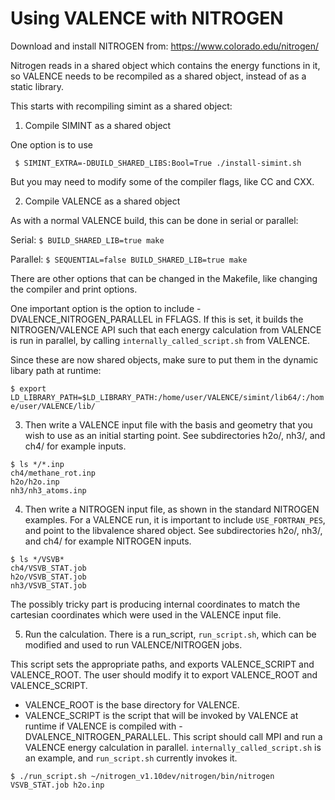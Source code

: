 # Using VALENCE with NITROGEN

Download and install NITROGEN from: https://www.colorado.edu/nitrogen/

Nitrogen reads in a shared object which contains the energy functions
in it, so VALENCE needs to be recompiled as a shared object, instead
of as a static library.

This starts with recompiling simint as a shared object: 

1. Compile SIMINT as a shared object 

One option is to use 

``` $ SIMINT_EXTRA=-DBUILD_SHARED_LIBS:Bool=True ./install-simint.sh```

But you may need to modify some of the compiler flags, like CC and CXX.

2. Compile VALENCE as a shared object

As with a normal VALENCE build, this can be done in serial or parallel:

Serial:
``` $ BUILD_SHARED_LIB=true make ```

Parallel:
``` $ SEQUENTIAL=false BUILD_SHARED_LIB=true make ```

There are other options that can be changed in the Makefile, like changing
the compiler and print options.

One important option is the option to include -DVALENCE_NITROGEN_PARALLEL in FFLAGS.
If this is set, it builds the NITROGEN/VALENCE API such that 
each energy calculation from VALENCE is run in parallel, by calling
`internally_called_script.sh` from VALENCE.

Since these are now shared objects, make sure to put them in the dynamic
libary path at runtime:

``` $ export LD_LIBRARY_PATH=$LD_LIBRARY_PATH:/home/user/VALENCE/simint/lib64/:/home/user/VALENCE/lib/ ```

3. Then write a VALENCE input file with the basis and geometry that you wish
to use as an initial starting point. See subdirectories h2o/, nh3/, and ch4/
for example inputs.

``` 
$ ls */*.inp
ch4/methane_rot.inp
h2o/h2o.inp
nh3/nh3_atoms.inp
```

4. Then write a NITROGEN input file, as shown in the standard NITROGEN examples.
For a VALENCE run, it is important to include `USE_FORTRAN_PES`, and point to
the libvalence shared object.  See subdirectories h2o/, nh3/, and ch4/
for example NITROGEN inputs.

```
$ ls */VSVB*
ch4/VSVB_STAT.job
h2o/VSVB_STAT.job
nh3/VSVB_STAT.job
```

The possibly tricky part is producing internal coordinates to match the cartesian coordinates which
were used in the VALENCE input file.

5. Run the calculation. There is a run_script, `run_script.sh`, which can be modified and used to run
VALENCE/NITROGEN jobs.

This script sets the appropriate paths, and exports VALENCE_SCRIPT and VALENCE_ROOT.
The user should modify it to export VALENCE_ROOT and VALENCE_SCRIPT.
  - VALENCE_ROOT is the base directory for VALENCE.
  - VALENCE_SCRIPT is the script that will be invoked by VALENCE at runtime
    if VALENCE is compiled with -DVALENCE_NITROGEN_PARALLEL. 
    This script should call MPI and run a VALENCE energy calculation in parallel.
    `internally_called_script.sh` is an example, and `run_script.sh` currently
    invokes it.

```
$ ./run_script.sh ~/nitrogen_v1.10dev/nitrogen/bin/nitrogen VSVB_STAT.job h2o.inp
```
